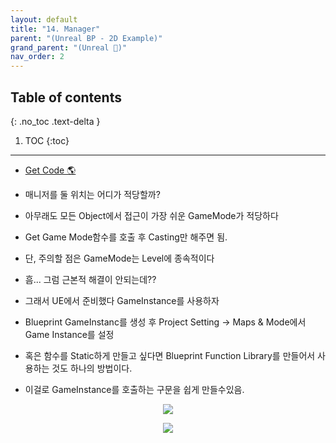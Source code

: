 ```yaml
---
layout: default
title: "14. Manager"
parent: "(Unreal BP - 2D Example)"
grand_parent: "(Unreal 🚀)"
nav_order: 2
---
```


## Table of contents
{: .no_toc .text-delta }

1. TOC
{:toc}

---

* [Get Code 🌎](https://github.com/Arthur880708/Unreal_Blueprint_1/tree/22)

* 매니저를 둘 위치는 어디가 적당할까?
* 아무래도 모든 Object에서 접근이 가장 쉬운 GameMode가 적당하다
* Get Game Mode함수를 호출 후 Casting만 해주면 됨.
* 단, 주의할 점은 GameMode는 Level에 종속적이다

* 흠... 그럼 근본적 해결이 안되는데??
* 그래서 UE에서 준비했다 GameInstance를 사용하자
* Blueprint GameInstanc를 생성 후 Project Setting -> Maps & Mode에서 Game Instance를 설정

* 혹은 함수를 Static하게 만들고 싶다면 Blueprint Function Library를 만들어서 사용하는 것도 하나의 방법이다.
* 이걸로 GameInstance를 호출하는 구문을 쉽게 만들수있음.

<p align="center">
  <img src="https://taehyungs-programming-blog.github.io/blog/assets/images/unreal/bp-2/bp2-14-1.png"/>
</p>

<p align="center">
  <img src="https://taehyungs-programming-blog.github.io/blog/assets/images/unreal/bp-2/bp2-14-2.png"/>
</p>